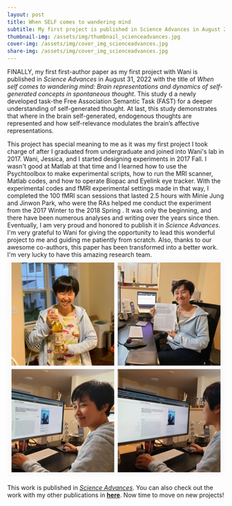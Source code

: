 ```yaml
---
layout: post
title: When SELF comes to wandering mind
subtitle: My first project is published in Science Advances in August 2022
thumbnail-img: /assets/img/thumbnail_scienceadvances.jpg
cover-img: /assets/img/cover_img_scienceadvances.jpg
share-img: /assets/img/cover_img_scienceadvances.jpg
---
```


FINALLY, my first first-author paper as my first project with Wani is published in <i>Science Advances</i> in August 31, 2022 with the title of <i>When self comes to wandering mind: Brain representations and dynamics of self-generated concepts in spontaneous thought</i>. This study d a newly developed task-the Free Association Semantic Task (FAST) for a deeper understanding of self-generated thought. At last, this study demonstrates that where in the brain self-generated, endogenous thoughts are represented and how self-relevance modulates the brain’s affective representations.

This project has special meaning to me as it was my first project I took charge of after I graduated from undergraduate and joined into Wani's lab in 2017. Wani, Jessica, and I started designing experiments in 2017 Fall. I wasn't good at Matlab at that time and I learned how to use the Psychtoolbox to make experimental scripts, how to run the MRI scanner, Matlab codes, and how to operate Biopac and Eyelink eye tracker. With the experimental codes and fMRI experimental settings made in that way, I completed the 100 fMRI scan sessions that lasted 2.5 hours with Minie Jung and Jinwon Park, who were the RAs helped me conduct the experiment from the 2017 Winter to the 2018 Spring .
It was only the beginning, and there have been numerous analyses and writing over the years since then. Eventually, I am very proud and honored to publish it in <i>Science Advances</i>. I'm very grateful to Wani for giving the opportunity to lead this wonderful project to me and guiding me patiently from scratch. Also, thanks to our awesome co-authors, this paper has been transformed into a better work. I'm very lucky to have this amazing research team. 
<img src="/assets/img/2022_first_publication.jpg" width="800" />

This work is published in <a href="https://www.science.org/doi/10.1126/sciadv.abn8616"><i>Science Advances</i></a>. You can also check out the work with my other publications in <a href="/publication"><b>here</b></a>. Now time to move on new projects!
